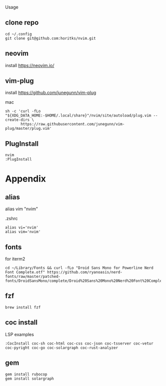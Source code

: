  Usage 
## clone repo
```
cd ~/.config
git clone git@github.com:horitks/nvim.git
```

## neovim
install
https://neovim.io/

## vim-plug
install
https://github.com/junegunn/vim-plug

mac
```
sh -c 'curl -fLo "${XDG_DATA_HOME:-$HOME/.local/share}"/nvim/site/autoload/plug.vim --create-dirs \
       https://raw.githubusercontent.com/junegunn/vim-plug/master/plug.vim'
```

## PlugInstall
```
nvim
:PlugInstall
```

# Appendix
## alias
alias vim "nvim"

.zshrc
```
alias vi='nvim'
alias vim='nvim'
```

## fonts
for iterm2
```
cd ~/Library/Fonts && curl -fLo "Droid Sans Mono for Powerline Nerd Font Complete.otf" https://github.com/ryanoasis/nerd-fonts/raw/master/patched-fonts/DroidSansMono/complete/Droid%20Sans%20Mono%20Nerd%20Font%20Complete.otf
```

## fzf
```
brew install fzf
```

## coc install
LSP examples
```
:CocInstall coc-sh coc-html coc-css coc-json coc-tsserver coc-vetur coc-pyright coc-go coc-solargraph coc-rust-analyzer
```


## gem

```
gem install rubocop
gem install solargraph
```
